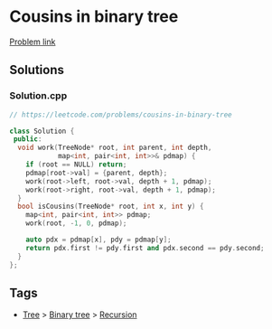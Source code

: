 # Cousins in binary tree

[Problem link](https://leetcode.com/problems/cousins-in-binary-tree)

## Solutions


### Solution.cpp
```cpp
// https://leetcode.com/problems/cousins-in-binary-tree

class Solution {
 public:
  void work(TreeNode* root, int parent, int depth,
            map<int, pair<int, int>>& pdmap) {
    if (root == NULL) return;
    pdmap[root->val] = {parent, depth};
    work(root->left, root->val, depth + 1, pdmap);
    work(root->right, root->val, depth + 1, pdmap);
  }
  bool isCousins(TreeNode* root, int x, int y) {
    map<int, pair<int, int>> pdmap;
    work(root, -1, 0, pdmap);

    auto pdx = pdmap[x], pdy = pdmap[y];
    return pdx.first != pdy.first and pdx.second == pdy.second;
  }
};
```
## Tags

* [Tree](/Collections/tree.md#tree) > [Binary tree](/Collections/tree.md#binary-tree) > [Recursion](/Collections/tree.md#recursion)
